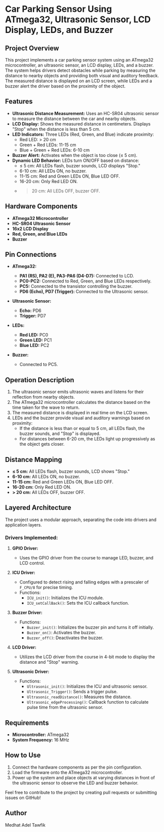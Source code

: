 # Car Parking Sensor Using ATmega32, Ultrasonic Sensor, LCD Display, LEDs, and Buzzer

## Project Overview

This project implements a car parking sensor system using an ATmega32 microcontroller, an ultrasonic sensor, an LCD display, LEDs, and a buzzer. The system helps drivers detect obstacles while parking by measuring the distance to nearby objects and providing both visual and auditory feedback. The measured distance is displayed on an LCD screen, while LEDs and a buzzer alert the driver based on the proximity of the object.

## Features

- **Ultrasonic Distance Measurement:** Uses an HC-SR04 ultrasonic sensor to measure the distance between the car and nearby objects.
- **LCD Display:** Shows the measured distance in centimeters. Displays "Stop" when the distance is less than 5 cm.
- **LED Indicators:** Three LEDs (Red, Green, and Blue) indicate proximity:
  - Red LED: > 20 cm
  - Green + Red LEDs: 11-15 cm
  - Blue + Green + Red LEDs: 6-10 cm
- **Buzzer Alert:** Activates when the object is too close (≤ 5 cm).
- **Dynamic LED Behavior:** LEDs turn ON/OFF based on distance:
  - ≤ 5 cm: All LEDs flash, buzzer sounds, LCD displays "Stop."
  - 6-10 cm: All LEDs ON, no buzzer.
  - 11-15 cm: Red and Green LEDs ON, Blue LED OFF.
  - 16-20 cm: Only Red LED ON.
  - > 20 cm: All LEDs OFF, buzzer OFF.

## Hardware Components

- **ATmega32 Microcontroller**
- **HC-SR04 Ultrasonic Sensor**
- **16x2 LCD Display**
- **Red, Green, and Blue LEDs**
- **Buzzer**

## Pin Connections

- **ATmega32:**
  - **PA1 (RS), PA2 (E), PA3-PA6 (D4-D7):** Connected to LCD.
  - **PC0-PC2:** Connected to Red, Green, and Blue LEDs respectively.
  - **PC5:** Connected to the transistor controlling the buzzer.
  - **PD6 (Echo), PD7 (Trigger):** Connected to the Ultrasonic sensor.
  
- **Ultrasonic Sensor:**
  - **Echo:** PD6
  - **Trigger:** PD7

- **LEDs:**
  - **Red LED:** PC0
  - **Green LED:** PC1
  - **Blue LED:** PC2

- **Buzzer:**
  - Connected to PC5.

## Operation Description

1. The ultrasonic sensor emits ultrasonic waves and listens for their reflection from nearby objects.
2. The ATmega32 microcontroller calculates the distance based on the time taken for the wave to return.
3. The measured distance is displayed in real time on the LCD screen.
4. LEDs and the buzzer provide visual and auditory warnings based on proximity:
   - If the distance is less than or equal to 5 cm, all LEDs flash, the buzzer sounds, and "Stop" is displayed.
   - For distances between 6-20 cm, the LEDs light up progressively as the object gets closer.

## Distance Mapping

- **≤ 5 cm:** All LEDs flash, buzzer sounds, LCD shows "Stop."
- **6-10 cm:** All LEDs ON, no buzzer.
- **11-15 cm:** Red and Green LEDs ON, Blue LED OFF.
- **16-20 cm:** Only Red LED ON.
- **> 20 cm:** All LEDs OFF, buzzer OFF.

## Layered Architecture

The project uses a modular approach, separating the code into drivers and application layers.

### Drivers Implemented:
1. **GPIO Driver:**
   - Uses the GPIO driver from the course to manage LED, buzzer, and LCD control.

2. **ICU Driver:**
   - Configured to detect rising and falling edges with a prescaler of `F_CPU/8` for precise timing.
   - Functions:
     - `ICU_init()`: Initializes the ICU module.
     - `ICU_setCallBack()`: Sets the ICU callback function.
  
3. **Buzzer Driver:**
   - Functions:
     - `Buzzer_init()`: Initializes the buzzer pin and turns it off initially.
     - `Buzzer_on()`: Activates the buzzer.
     - `Buzzer_off()`: Deactivates the buzzer.

4. **LCD Driver:**
   - Utilizes the LCD driver from the course in 4-bit mode to display the distance and "Stop" warning.

5. **Ultrasonic Driver:**
   - Functions:
     - `Ultrasonic_init()`: Initializes the ICU and ultrasonic sensor.
     - `Ultrasonic_Trigger()`: Sends a trigger pulse.
     - `Ultrasonic_readDistance()`: Measures the distance.
     - `Ultrasonic_edgeProcessing()`: Callback function to calculate pulse time from the ultrasonic sensor.

## Requirements

- **Microcontroller:** ATmega32
- **System Frequency:** 16 MHz

## How to Use

1. Connect the hardware components as per the pin configuration.
2. Load the firmware onto the ATmega32 microcontroller.
3. Power up the system and place objects at varying distances in front of the ultrasonic sensor to observe the LED and buzzer behavior.

Feel free to contribute to the project by creating pull requests or submitting issues on GitHub!

## Author

Medhat Adel Tawfik
